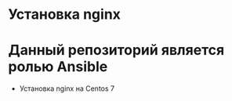 Установка nginx
========

Данный репозиторий является ролью Ansible 
========================

*   Установка nginx на Centos 7